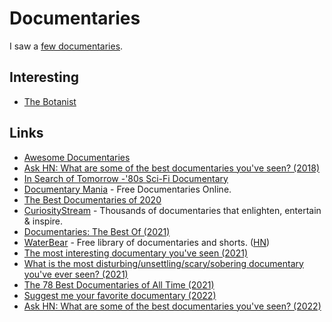 # Documentaries

I saw a [few documentaries](https://letterboxd.com/nikitavoloboev/films/genre/documentary/).

## Interesting

- [The Botanist](https://www.youtube.com/watch?v=Yv_pJh9hKcA)

## Links

- [Awesome Documentaries](https://github.com/learn-anything/documentaries)
- [Ask HN: What are some of the best documentaries you've seen? (2018)](https://news.ycombinator.com/item?id=18085765)
- [In Search of Tomorrow -'80s Sci-Fi Documentary](https://www.kickstarter.com/projects/creatorvc/in-search-of-tomorrow-80s-sci-fi-documentary)
- [Documentary Mania](https://www.documentarymania.com/) - Free Documentaries Online.
- [The Best Documentaries of 2020](https://www.indiewire.com/2020/12/best-documentaries-2020-1234604321/)
- [CuriosityStream](https://curiositystream.com/) - Thousands of documentaries that enlighten, entertain & inspire.
- [Documentaries: The Best Of (2021)](https://www.reddit.com/r/MovieSuggestions/comments/pb7ue0/documentaries_the_best_of/)
- [WaterBear](https://www.waterbear.com/) - Free library of documentaries and shorts. ([HN](https://news.ycombinator.com/item?id=28413951))
- [The most interesting documentary you've seen (2021)](https://www.reddit.com/r/MovieSuggestions/comments/qkpd18/the_most_interesting_documentary_youve_seen_is/)
- [What is the most disturbing/unsettling/scary/sobering documentary you've ever seen? (2021)](https://www.reddit.com/r/MovieSuggestions/comments/qx65g1/what_is_the_most/)
- [The 78 Best Documentaries of All Time (2021)](https://www.vogue.com/article/best-documentaries-of-all-time)
- [Suggest me your favorite documentary (2022)](https://www.reddit.com/r/MovieSuggestions/comments/sgh50m/suggest_me_your_favourite_documentary/)
- [Ask HN: What are some of the best documentaries you've seen? (2022)](https://news.ycombinator.com/item?id=32799789)
